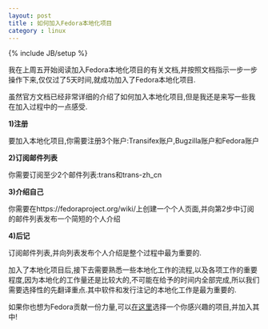 ```yaml
---
layout: post
title : 如何加入Fedora本地化项目
category : linux
---
```

{% include JB/setup %}

我在上周五开始阅读加入Fedora本地化项目的有关文档,并按照文档指示一步一步操作下来,仅仅过了5天时间,就成功加入了Fedora本地化项目.

虽然官方文档已经非常详细的介绍了如何加入本地化项目,但是我还是来写一些我在加入过程中的一点感受.

**1)注册**

要加入本地化项目,你需要注册3个账户:Transifex账户,Bugzilla账户和Fedora账户

**2)订阅邮件列表**

你需要订阅至少2个邮件列表:trans和trans-zh_cn

**3)介绍自己**

你需要在https://fedoraproject.org/wiki/上创建一个个人页面,并向第2步中订阅的邮件列表发布一个简短的个人介绍

**4)后记**

订阅邮件列表,并向列表发布个人介绍是整个过程中最为重要的.

加入了本地化项目后,接下去需要熟悉一些本地化工作的流程,以及各项工作的重要程度,因为本地化的工作量还是比较大的,不可能在给予的时间内全部完成,所以我们需要选择性的先翻译重点.其中软件和发行注记的本地化工作是最为重要的.

如果你也想为Fedora贡献一份力量,可以[在这里](https://fedoraproject.org/wiki/Fedora_Project_Wiki/zh-cn)选择一个你感兴趣的项目,并加入其中!

